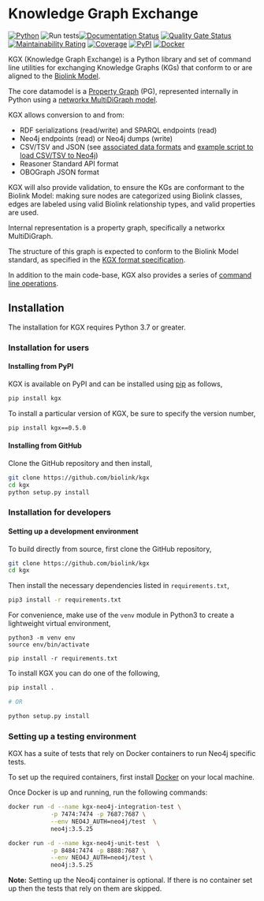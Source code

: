 # Knowledge Graph Exchange

[![Python](https://img.shields.io/badge/python-3.7+-blue.svg)]()
![Run tests](https://github.com/biolink/kgx/workflows/Run%20tests/badge.svg)[![Documentation Status](https://readthedocs.org/projects/kgx/badge/?version=latest)](https://kgx.readthedocs.io/en/latest/?badge=latest)
[![Quality Gate Status](https://sonarcloud.io/api/project_badges/measure?project=biolink_kgx&metric=alert_status)](https://sonarcloud.io/dashboard?id=biolink_kgx)
[![Maintainability Rating](https://sonarcloud.io/api/project_badges/measure?project=biolink_kgx&metric=sqale_rating)](https://sonarcloud.io/dashboard?id=biolink_kgx)
[![Coverage](https://sonarcloud.io/api/project_badges/measure?project=biolink_kgx&metric=coverage)](https://sonarcloud.io/dashboard?id=biolink_kgx)
[![PyPI](https://img.shields.io/pypi/v/kgx)](https://img.shields.io/pypi/v/kgx)
[![Docker](https://img.shields.io/static/v1?label=Docker&message=biolink/kgx:latest&color=orange&logo=docker)](https://hub.docker.com/r/biolink/kgx)

KGX (Knowledge Graph Exchange) is a Python library and set of command line utilities for exchanging
Knowledge Graphs (KGs) that conform to or are aligned to the [Biolink Model](https://biolink.github.io/biolink-model/).

The core datamodel is a [Property Graph](https://neo4j.com/developer/graph-database/) (PG), represented
internally in Python using a [networkx MultiDiGraph model](https://networkx.github.io/documentation/stable/reference/classes/generated/networkx.MultiDiGraph.edges.html).

KGX allows conversion to and from:

 * RDF serializations (read/write) and SPARQL endpoints (read)
 * Neo4j endpoints (read) or Neo4j dumps (write)
 * CSV/TSV and JSON (see [associated data formats](./data-preparation.md) and [example script to load CSV/TSV to Neo4j](./examples/scripts/load_csv_to_neo4j.py))
 * Reasoner Standard API format
 * OBOGraph JSON format


KGX will also provide validation, to ensure the KGs are conformant to the Biolink Model: making sure nodes are
categorized using Biolink classes, edges are labeled using valid Biolink relationship types, and valid properties are used.

Internal representation is a property graph, specifically a networkx MultiDiGraph.

The structure of this graph is expected to conform to the Biolink Model standard, as specified in the [KGX format specification](specification/kgx-format.md).

In addition to the main code-base, KGX also provides a series of [command line operations](https://kgx.readthedocs.io/en/latest/examples.html#using-kgx-cli).


## Installation

The installation for KGX requires Python 3.7 or greater.


### Installation for users


#### Installing from PyPI

KGX is available on PyPI and can be installed using
[pip](https://pip.pypa.io/en/stable/installing/) as follows,

```bash
pip install kgx
```

To install a particular version of KGX, be sure to specify the version number,

```bash
pip install kgx==0.5.0
```


#### Installing from GitHub

Clone the GitHub repository and then install,

```bash
git clone https://github.com/biolink/kgx
cd kgx
python setup.py install
```


### Installation for developers

#### Setting up a development environment

To build directly from source, first clone the GitHub repository,

```bash
git clone https://github.com/biolink/kgx
cd kgx
```

Then install the necessary dependencies listed in ``requirements.txt``,

```bash
pip3 install -r requirements.txt
```


For convenience, make use of the `venv` module in Python3 to create a
lightweight virtual environment,

```
python3 -m venv env
source env/bin/activate

pip install -r requirements.txt
```

To install KGX you can do one of the following,

```bash
pip install .

# OR 

python setup.py install
```

### Setting up a testing environment

KGX has a suite of tests that rely on Docker containers to run Neo4j specific tests.

To set up the required containers, first install [Docker](https://docs.docker.com/get-docker/)
on your local machine.

Once Docker is up and running, run the following commands:

```bash
docker run -d --name kgx-neo4j-integration-test \
            -p 7474:7474 -p 7687:7687 \
            --env NEO4J_AUTH=neo4j/test  \
            neo4j:3.5.25
```

```bash
docker run -d --name kgx-neo4j-unit-test  \
            -p 8484:7474 -p 8888:7687 \
            --env NEO4J_AUTH=neo4j/test \
            neo4j:3.5.25
```


**Note:** Setting up the Neo4j container is optional. If there is no container set up
then the tests that rely on them are skipped.
